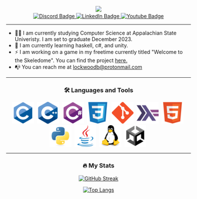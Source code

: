 <div id="header" align="center">
  <img src="https://media.giphy.com/media/HXK7dt23nb0nKCBSci/giphy.gif" width="300"/>
</div>

<div id="badges" align="center">
  <a href="https://discordapp.com/users/173477367409410058">
    <img src="https://img.shields.io/badge/Discord-purple?style=for-the-badge&logo=discord&logoColor=white" alt="Discord Badge"/>
  </a>
  <a href="your-linkedin-URL">
    <img src="https://img.shields.io/badge/LinkedIn-blue?style=for-the-badge&logo=linkedin&logoColor=white" alt="LinkedIn Badge"/>
  </a>
  <a href="your-youtube-URL">
    <img src="https://img.shields.io/badge/YouTube-red?style=for-the-badge&logo=youtube&logoColor=white" alt="Youtube Badge"/>
  </a>
</div>

---------

- :student: I am currently studying Computer Science at Appalachian State Univeristy. I am set to graduate December 2023.
- :seedling: I am currently learning haskell, c#, and unity.
- :zap: I am working on a game in my freetime currently titled "Welcome to the Skeledome". You can find the project  <a href ="https://github.com/lockwoodben/Welcome-to-the-Skeledome-Development">
  here.
  </a>
- 📭 You can reach me at lockwoodb@protonmail.com

---

<div id="L&T" align="center">
  
### :hammer_and_wrench: Languages and Tools

  
  <div>
    <img src="https://github.com/devicons/devicon/blob/master/icons/c/c-original.svg" title="C" alt="C" width="60" height="60"/>&nbsp;
    <img src="https://github.com/devicons/devicon/blob/master/icons/cplusplus/cplusplus-original.svg" title="C++" alt="C++" width="60" height="60"/>&nbsp;
    <img src="https://github.com/devicons/devicon/blob/master/icons/csharp/csharp-original.svg" title="C#" alt="C#" width="60" height="60"/>&nbsp;
    <img src="https://github.com/devicons/devicon/blob/master/icons/css3/css3-original.svg" title="CSS" alt="CSS" width="60" height="60"/>&nbsp;
    <img src="https://github.com/devicons/devicon/blob/master/icons/git/git-original.svg" title="git" alt="git" width="60" height="60"/>&nbsp;
    <img src="https://github.com/devicons/devicon/blob/master/icons/haskell/haskell-original.svg" title="Haskell" alt="Haskell" width="60" height="60"/>&nbsp;
    <img src="https://github.com/devicons/devicon/blob/master/icons/html5/html5-original.svg" title="HTML" alt="HTML" width="60" height="60"/>&nbsp;
    <img src="https://github.com/devicons/devicon/blob/master/icons/python/python-original.svg" title="Python" alt="Python" width="60" height="60"/>&nbsp;
    <img src="https://github.com/devicons/devicon/blob/master/icons/java/java-original.svg" title="Java" alt="Java" width="60" height="60"/>&nbsp;
    <img src="https://github.com/devicons/devicon/blob/master/icons/linux/linux-original.svg" title="Linux Systems" alt="Linux" width="60" height="60"/>&nbsp;
    <img src="https://github.com/devicons/devicon/blob/master/icons/unity/unity-original.svg" title="Unity" alt="Unity" width="60" height="60"/>&nbsp;
  </div>
</div>

---

<div id="stats" align="center">
  
### :fire: My Stats


[![GitHub Streak](https://streak-stats.demolab.com/?user=lockwoodben&theme=gruvbox)](https://git.io/streak-stats)

[![Top Langs](https://github-readme-stats.vercel.app/api/top-langs/?username=lockwoodben&theme=gruvbox)](https://github.com/anuraghazra/github-readme-stats)
  </div>
